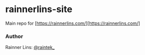 [siteurl]: https://rainnerlins.com/
[twitter]: http://twitter.com/raintek_

# rainnerlins-site
Main repo for [https://rainnerlins.com/][https://rainnerlins.com/]

### Author

Rainner Lins: [@raintek_][twitter]
